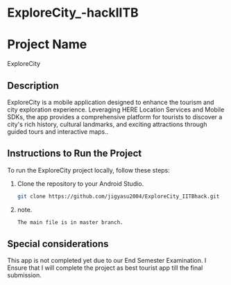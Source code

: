 # ExploreCity_-hackIITB
# Project Name

ExploreCity

## Description

ExploreCity is a mobile application designed to enhance the tourism and city exploration experience. Leveraging HERE Location Services and Mobile SDKs, the app provides a comprehensive platform for tourists to discover a city's rich history, cultural landmarks, and exciting attractions through guided tours and interactive maps..

## Instructions to Run the Project

To run the ExploreCity project locally, follow these steps:

1. Clone the repository to your Android Studio.
   ```bash
   git clone https://github.com/jigyasu2004/ExploreCity_IITBhack.git
1. note.
   ```bash
   The main file is in master branch.

## Special considerations

This app is not completed yet due to our End Semester Examination. I Ensure that I will complete the project as best tourist app till the final submission. 
